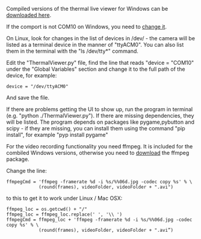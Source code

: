 Compiled versions of the thermal live viewer for Windows can be [downloaded here](https://www.dropbox.com/s/otar27qetzpolfv/ThermalLiveViewer_2.03.zip?dl=1).

If the comport is not COM10 on Windows, you need to [change it](http://plugable.com/2011/07/04/how-to-change-the-com-port-for-a-usb-serial-adapter-on-windows-7/).

On Linux, look for changes in the list of devices in /dev/ - the camera will be listed as a terminal device in the manner of "ttyACM0". You can also list them in the terminal with the "ls /dev/tty*" command.

Edit the "ThermalViewer.py" file, find the line that reads "device = "COM10" under the "Global Variables" section and change it to the full path of the device, for example:

```
device = "/dev/ttyACM0"
```

And save the file.

If there are problems getting the UI to show up, run the program in terminal (e.g. "python ./ThermalViewer.py"). If there are missing dependencies, they will be listed. The program depends on packages like pygame,pybutton and scipy - if they are missing, you can install them using the command "pip install", for example "pyp install pygame"

For the video recording functionality you need ffmpeg. It is included for the combiled Windows versions, otherwise you need to [download](https://ffmpeg.org/download.html) the ffmpeg package.

Change the line:

```
ffmpegCmd = 'ffmpeg -framerate %d -i %s/%%06d.jpg -codec copy %s' % \
            (round(frames), videoFolder, videoFolder + ".avi")
```

to this to get it to work under Linux / Mac OSX:

```
ffmpeg_loc = os.getcwd() + "/"
ffmpeg_loc = ffmpeg_loc.replace(' ', '\\ ')
ffmpegCmd = ffmpeg_loc + 'ffmpeg -framerate %d -i %s/%%06d.jpg -codec copy %s' % \
            (round(frames), videoFolder, videoFolder + ".avi”)
```
